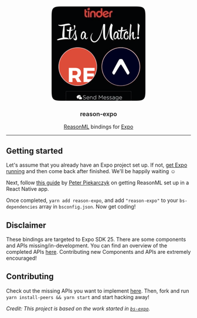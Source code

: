 <p align="center">
  <img alt="Reason Expo Match" src="./reason-expo.png" width="256">
</p>

<h3 align="center" style="font-weight:600">
  reason-expo
</h3>

<p align="center">
  <a href="https://reasonml.github.io/">ReasonML</a> bindings for <a href="https://expo.io">Expo</a>
</p>

---

## Getting started

Let's assume that you already
have an Expo project set up. If not, [get Expo running](https://expo.io/learn) and then come back after finished. We'll be happily waiting ☺️

Next, follow [this guide](https://medium.com/@peterpme/your-first-reasonml-pr-into-an-existing-react-native-codebase-a490b4a79649) by [Peter Piekarczyk](https://twitter.com/peterpme) on getting ReasonML set up in a React Native app.

Once completed, `yarn add reason-expo`, and add `"reason-expo"` to your `bs-dependencies` array in `bsconfig.json`. Now get coding!

## Disclaimer

These bindings are targeted to Expo SDK 25. There are some components and APIs missing/in-development. You can find an overview of the completed APIs [here](./STATUS.md). Contributing new Components and APIs are extremely encouraged!

## Contributing

Check out the missing APIs you want to implement [here](./STATUS.md). Then, fork and run `yarn install-peers && yarn start` and start hacking away!

_Credit: This project is based on the work started in [`bs-expo`](https://github.com/fxfactorial/bs-expo/)._
